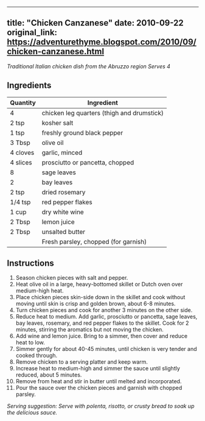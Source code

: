 <!-- filepath: /home/zacox/code/blogspot/adventurethyme/posts/2010-09-22-chicken-canzanese-formatted.md -->
---
title: "Chicken Canzanese"
date: 2010-09-22
original_link: https://adventurethyme.blogspot.com/2010/09/chicken-canzanese.html
---

_Traditional Italian chicken dish from the Abruzzo region_
_Serves 4_

## Ingredients

| Quantity | Ingredient |
| -------- | ---------- |
| 4 | chicken leg quarters (thigh and drumstick) |
| 2 tsp | kosher salt |
| 1 tsp | freshly ground black pepper |
| 3 Tbsp | olive oil |
| 4 cloves | garlic, minced |
| 4 slices | prosciutto or pancetta, chopped |
| 8 | sage leaves |
| 2 | bay leaves |
| 2 tsp | dried rosemary |
| 1/4 tsp | red pepper flakes |
| 1 cup | dry white wine |
| 2 Tbsp | lemon juice |
| 2 Tbsp | unsalted butter |
| | Fresh parsley, chopped (for garnish) |

## Instructions

1. Season chicken pieces with salt and pepper.
2. Heat olive oil in a large, heavy-bottomed skillet or Dutch oven over medium-high heat.
3. Place chicken pieces skin-side down in the skillet and cook without moving until skin is crisp and golden brown, about 6-8 minutes.
4. Turn chicken pieces and cook for another 3 minutes on the other side.
5. Reduce heat to medium. Add garlic, prosciutto or pancetta, sage leaves, bay leaves, rosemary, and red pepper flakes to the skillet. Cook for 2 minutes, stirring the aromatics but not moving the chicken.
6. Add wine and lemon juice. Bring to a simmer, then cover and reduce heat to low.
7. Simmer gently for about 40-45 minutes, until chicken is very tender and cooked through.
8. Remove chicken to a serving platter and keep warm.
9. Increase heat to medium-high and simmer the sauce until slightly reduced, about 5 minutes.
10. Remove from heat and stir in butter until melted and incorporated.
11. Pour the sauce over the chicken pieces and garnish with chopped parsley.

_Serving suggestion: Serve with polenta, risotto, or crusty bread to soak up the delicious sauce._
